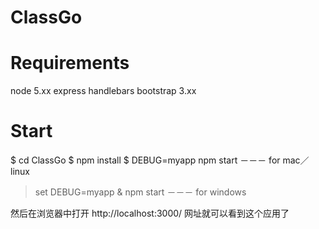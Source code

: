 # ClassGo

# Requirements 
node 5.xx
express
handlebars
bootstrap 3.xx

# Start
$ cd ClassGo 
$ npm install
$ DEBUG=myapp npm start   －－－ for mac／linux
> set DEBUG=myapp & npm start －－－ for windows 

然后在浏览器中打开 http://localhost:3000/ 网址就可以看到这个应用了
